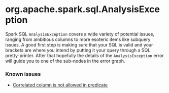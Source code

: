 # org.apache.spark.sql.AnalysisException

Spark SQL `AnalysisException` covers a wide variety of potential issues, ranging from ambitious columns to more esoteric items like
subquery issues. A good first step is making sure that your SQL is valid and your brackets are where you intend by putting it your query through a SQL pretty-printer. After that hopefully the details of the `AnalysisException` error will guide you to one of the sub-nodes in the error graph.

### Known issues

* [Correlated column is not allowed in predicate](./correlated-column-not-allowed.md)

